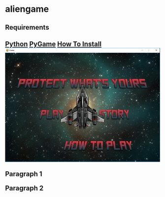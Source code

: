 # aliengame

<h2>Requirements<h2>
<a href = "https://www.python.org/downloads/">Python</a>
<a href = "https://www.lfd.uci.edu/~gohlke/pythonlibs/#pygame">PyGame</a>
<a href = "https://www.youtube.com/watch?v=_GikMdhAhv0">How To Install</a>

<img  src = "Screenshot.png">

<p>
  Paragraph 1  
</p>
<p>
  Paragraph 2 
<p>
